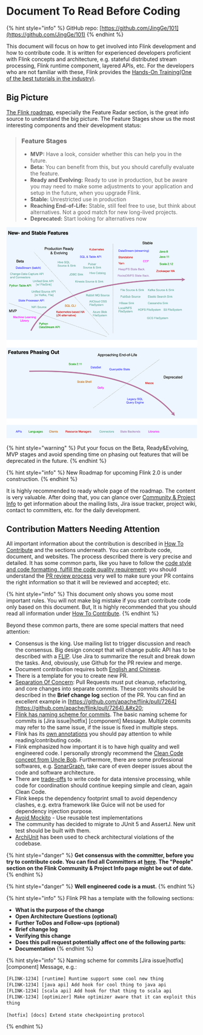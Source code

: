 # Document To Read Before Coding

{% hint style="info" %}
GitHub repo: [https://github.com/JingGe/101](https://github.com/JingGe/101)
{% endhint %}

This document will focus on how to get involved into Flink development and how to contribute code. It is written for experienced developers proficient with Flink concepts and architecture, e.g. stateful distributed stream processing, Flink runtime component, layered APIs, etc. For the developers who are not familiar with these, Flink provides the [Hands-On Training(One of the best tutorials in the industry)](https://ci.apache.org/projects/flink/flink-docs-release-1.13/docs/learn-flink/overview/).

## Big Picture

[The Flink roadmap](https://flink.apache.org/roadmap.html), especially the Feature Radar section, is the great info source to understand the big picture. The Feature Stages show us the most interesting components and their development status:

> ### Feature Stages <a href="#feature-stages" id="feature-stages"></a>
>
> * **MVP:** Have a look, consider whether this can help you in the future.
> * **Beta:** You can benefit from this, but you should carefully evaluate the feature.
> * **Ready and Evolving:** Ready to use in production, but be aware you may need to make some adjustments to your application and setup in the future, when you upgrade Flink.
> * **Stable:** Unrestricted use in production
> * **Reaching End-of-Life:** Stable, still feel free to use, but think about alternatives. Not a good match for new long-lived projects.
> * **Deprecated:** Start looking for alternatives now

![](<../.gitbook/assets/image (1).png>)

{% hint style="warning" %}
Put your focus on the Beta, Ready\&Evolving, MVP stages and avoid spending time on phasing out features that will be deprecated in the future.
{% endhint %}

{% hint style="info" %}
New Roadmap for upcoming Flink 2.0 is under construction.
{% endhint %}

It is highly recommended to ready whole page of the roadmap. The content is very valuable. After doing that, you can glance over [Community & Project Info](https://flink.apache.org/community.html) to get information about the mailing lists, Jira issue tracker, project wiki, contact to committers, etc. for the daily development.&#x20;

## Contribution Matters Needing Attention

All important information about the contribution is described in [How To Contribute](https://flink.apache.org/contributing/how-to-contribute.html) and the sections underneath. You can contribute code, document, and websites. The process described there is very precise and detailed. It has some common parts, like you have to follow the [code style and code formatting, fulfill the code quality requirement](https://flink.apache.org/contributing/code-style-and-quality-preamble.html); you should understand the [PR review process](https://flink.apache.org/contributing/reviewing-prs.html) very well to make sure your PR contains the right information so that it will be reviewed and accepted; etc.&#x20;

{% hint style="info" %}
This document only shows you some most important rules. You will not make big mistake if you start contribute code only based on this document. But, It is highly recommended that you should read all information under [How To Contribute](https://flink.apache.org/contributing/how-to-contribute.html).&#x20;
{% endhint %}

Beyond these common parts, there are some special matters that need attention:

* Consensus is the king. Use mailing list to trigger discussion and reach the consensus. Big design concept that will change public API has to be described with a [FLIP](https://cwiki.apache.org/confluence/display/FLINK/Flink+Improvement+Proposals). Use Jira to summarize the result and break down the tasks. And, obviously, use Github for the PR review and merge.
* Document contribution requires both [English and Chinese](https://flink.apache.org/contributing/contribute-documentation.html).
* There is a template for you to create new PR.
* [Separation Of Concern](https://flink.apache.org/contributing/code-style-and-quality-pull-requests.html): Pull Requests must put cleanup, refactoring, and core changes into separate commits. These commits should be described in the **Brief change log** section of the PR. You can find an excellent example in [https://github.com/apache/flink/pull/7264](https://github.com/apache/flink/pull/7264).&#x20;
* [Flink has naming scheme for commits](https://cwiki.apache.org/confluence/display/FLINK/Apache+Flink+development+guidelines). The basic naming scheme for commits is \[Jira issue|hotfix] \[component] Message. Multiple commits may refer to the same issue, if the issue is fixed in multiple steps.
* Flink has its [own annotations](https://cwiki.apache.org/confluence/display/FLINK/Stability+Annotations) you should pay attention to while reading/contributing code.
* Flink emphasized how important it is to have high quality and well engineered code. I personally strongly recommend the [Clean Code concept from Uncle Bob](https://www.goodreads.com/book/show/3735293-clean-code). Furthermore, there are some professional softwares, e.g. [SonarGraph](https://www.hello2morrow.com/products/sonargraph), take care of even deeper issues about the code and software architecture.
* There are [trade-offs](https://flink.apache.org/contributing/code-style-and-quality-common.html) to write code for data intensive processing, while code for coordination should continue keeping simple and clean, again Clean Code.
* Flink keeps the dependency footprint small to avoid dependency clashes, e.g. extra framework like Guice will not be used for dependency injection purpose.
* [Avoid Mockito](https://docs.google.com/presentation/d/1fZlTjOJscwmzYadPGl23aui6zopl94Mn5smG-rB0qT8/edit#slide=id.g2fa61f7d00\_0\_136) - Use reusable test implementations
* The community has decided to migrate to JUnit 5 and AssertJ. New unit test should be built with them.
* [ArchiUnit](https://github.com/apache/flink/tree/master/flink-architecture-tests) has been used to check architectural violations of the codebase.

{% hint style="danger" %}
**Get consensus with the committer, before you try to contribute code. You can find all Committers at** [**here**](https://people.apache.org/phonebook.html?project=flink)**. The "People" section on the Flink Community & Project Info page might be out of date.**
{% endhint %}

{% hint style="danger" %}
**Well engineered code is a must.**
{% endhint %}

{% hint style="info" %}
Flink PR has a template with the following sections:

* **What is the purpose of the change**
* **Open Architecture Questions (optional)**
* **Further ToDos and Follow-ups (optional)**
* **Brief change log**
* **Verifying this change**
* **Does this pull request potentially affect one of the following parts:**
* **Documentation**
{% endhint %}

{% hint style="info" %}
Naming scheme for commits \[Jira issue|hotfix] \[component] Message, e.g.:



```
[FLINK-1234] [runtime] Runtime support some cool new thing
[FLINK-1234] [java api] Add hook for cool thing to java api
[FLINK-1234] [scala api] Add hook for that thing to scala api
[FLINK-1234] [optimizer] Make optimizer aware that it can exploit this thing

[hotfix] [docs] Extend state checkpointing protocol
```
{% endhint %}

